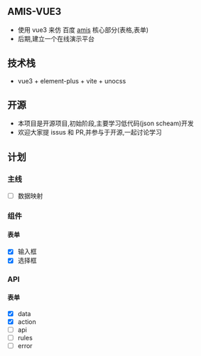 ## AMIS-VUE3

- 使用 vue3 来仿 百度 [amis](https://aisuda.bce.baidu.com/amis/zh-CN/components/form/index) 核心部分(表格,表单)
- 后期,建立一个在线演示平台

## 技术栈

- vue3 + element-plus + vite + unocss

## 开源

- 本项目是开源项目,初始阶段,主要学习低代码(json scheam)开发
- 欢迎大家提 issus 和 PR,并参与于开源,一起讨论学习

## 计划

### 主线

- [ ] 数据映射

### 组件

#### 表单

- [x] 输入框
- [x] 选择框

### API

#### 表单

- [x] data
- [x] action
- [ ] api
- [ ] rules
- [ ] error
